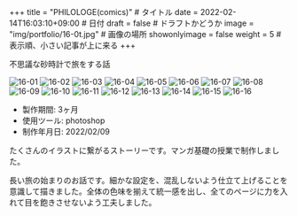 +++
title = "PHILOLOGE(comics)" # タイトル
date = 2022-02-14T16:03:10+09:00 # 日付
draft = false # ドラフトかどうか
image = "img/portfolio/16-0t.jpg" # 画像の場所
showonlyimage = false
weight = 5 # 表示順、小さい記事が上に来る 
+++

不思議な砂時計で旅をする話
<!--見出しここまで-->
<!--more-->

![16-01](/img/portfolio/16-0.jpg)
![16-02](/img/portfolio/16-1.jpg)
![16-03](/img/portfolio/16-2.jpg)
![16-04](/img/portfolio/16-3.jpg)
![16-05](/img/portfolio/16-4.jpg)
![16-06](/img/portfolio/16-5.jpg)
![16-07](/img/portfolio/16-6.jpg)
![16-08](/img/portfolio/16-7.jpg)
![16-09](/img/portfolio/16-8.jpg)
![16-10](/img/portfolio/16-9.jpg)
![16-11](/img/portfolio/16-10.jpg)
![16-12](/img/portfolio/16-11.jpg)
![16-13](/img/portfolio/16-12.jpg)
![16-14](/img/portfolio/16-13.jpg)
![16-15](/img/portfolio/16-14.jpg)
![16-16](/img/portfolio/16-15.jpg)

- 製作期間: 3ヶ月
- 使用ツール: photoshop
- 制作年月日: 2022/02/09
  
たくさんのイラストに繋がるストーリーです。マンガ基礎の授業で制作しました。

長い旅の始まりのお話です。細かな設定を、混乱しないよう仕立て上げることを意識して描きました。全体の色味を揃えて統一感を出し、全てのページに力を入れて目を飽きさせないよう工夫しました。